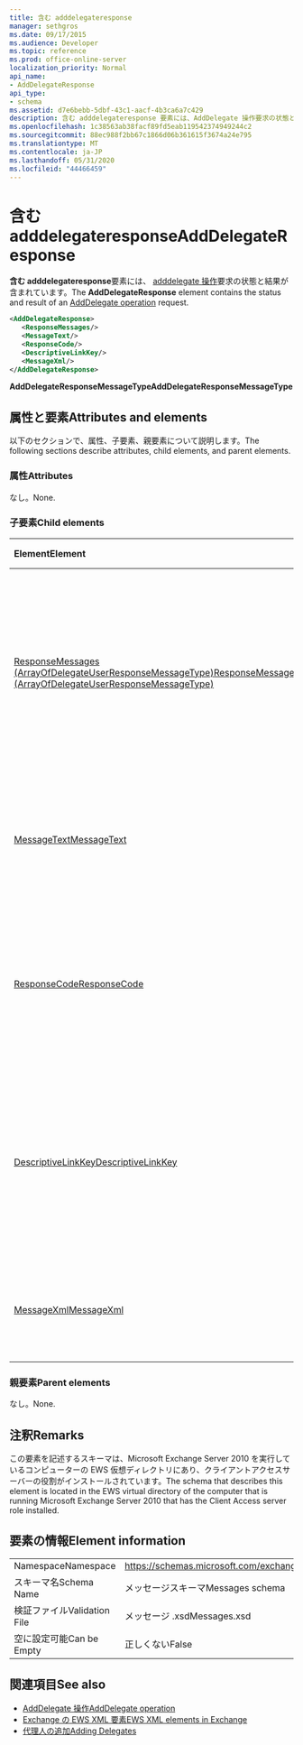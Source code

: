 ```yaml
---
title: 含む adddelegateresponse
manager: sethgros
ms.date: 09/17/2015
ms.audience: Developer
ms.topic: reference
ms.prod: office-online-server
localization_priority: Normal
api_name:
- AddDelegateResponse
api_type:
- schema
ms.assetid: d7e6bebb-5dbf-43c1-aacf-4b3ca6a7c429
description: 含む adddelegateresponse 要素には、AddDelegate 操作要求の状態と結果が含まれています。
ms.openlocfilehash: 1c38563ab38facf89fd5eab119542374949244c2
ms.sourcegitcommit: 88ec988f2bb67c1866d06b361615f3674a24e795
ms.translationtype: MT
ms.contentlocale: ja-JP
ms.lasthandoff: 05/31/2020
ms.locfileid: "44466459"
---
```

# <a name="adddelegateresponse"></a><span data-ttu-id="9b3ec-103">含む adddelegateresponse</span><span class="sxs-lookup"><span data-stu-id="9b3ec-103">AddDelegateResponse</span></span>

<span data-ttu-id="9b3ec-104">**含む adddelegateresponse**要素には、 [adddelegate 操作](adddelegate-operation.md)要求の状態と結果が含まれています。</span><span class="sxs-lookup"><span data-stu-id="9b3ec-104">The **AddDelegateResponse** element contains the status and result of an [AddDelegate operation](adddelegate-operation.md) request.</span></span> 
  
```xml
<AddDelegateResponse>
   <ResponseMessages/>
   <MessageText/>
   <ResponseCode/>
   <DescriptiveLinkKey/>
   <MessageXml/>
</AddDelegateResponse>
```

 <span data-ttu-id="9b3ec-105">**AddDelegateResponseMessageType**</span><span class="sxs-lookup"><span data-stu-id="9b3ec-105">**AddDelegateResponseMessageType**</span></span>
## <a name="attributes-and-elements"></a><span data-ttu-id="9b3ec-106">属性と要素</span><span class="sxs-lookup"><span data-stu-id="9b3ec-106">Attributes and elements</span></span>

<span data-ttu-id="9b3ec-107">以下のセクションで、属性、子要素、親要素について説明します。</span><span class="sxs-lookup"><span data-stu-id="9b3ec-107">The following sections describe attributes, child elements, and parent elements.</span></span>
  
### <a name="attributes"></a><span data-ttu-id="9b3ec-108">属性</span><span class="sxs-lookup"><span data-stu-id="9b3ec-108">Attributes</span></span>

<span data-ttu-id="9b3ec-109">なし。</span><span class="sxs-lookup"><span data-stu-id="9b3ec-109">None.</span></span>
  
### <a name="child-elements"></a><span data-ttu-id="9b3ec-110">子要素</span><span class="sxs-lookup"><span data-stu-id="9b3ec-110">Child elements</span></span>

|<span data-ttu-id="9b3ec-111">**Element**</span><span class="sxs-lookup"><span data-stu-id="9b3ec-111">**Element**</span></span>|<span data-ttu-id="9b3ec-112">**説明**</span><span class="sxs-lookup"><span data-stu-id="9b3ec-112">**Description**</span></span>|
|:-----|:-----|
|[<span data-ttu-id="9b3ec-113">ResponseMessages (ArrayOfDelegateUserResponseMessageType)</span><span class="sxs-lookup"><span data-stu-id="9b3ec-113">ResponseMessages (ArrayOfDelegateUserResponseMessageType)</span></span>](responsemessages-arrayofdelegateuserresponsemessagetype.md) <br/> |<span data-ttu-id="9b3ec-114">Exchange Web サービスの委任管理要求に対する応答メッセージが保存されています。</span><span class="sxs-lookup"><span data-stu-id="9b3ec-114">Contains the response messages for an Exchange Web Services delegate management request.</span></span>  <br/> |
|[<span data-ttu-id="9b3ec-115">MessageText</span><span class="sxs-lookup"><span data-stu-id="9b3ec-115">MessageText</span></span>](messagetext.md) <br/> |<span data-ttu-id="9b3ec-116">応答の状態を説明するテキストを提供します。</span><span class="sxs-lookup"><span data-stu-id="9b3ec-116">Provides a text description of the status of the response.</span></span>  <br/> |
|[<span data-ttu-id="9b3ec-117">ResponseCode</span><span class="sxs-lookup"><span data-stu-id="9b3ec-117">ResponseCode</span></span>](responsecode.md) <br/> |<span data-ttu-id="9b3ec-118">要求で発生した特定のエラーを識別するエラーコードを提供します。</span><span class="sxs-lookup"><span data-stu-id="9b3ec-118">Provides an error code that identifies the specific error that the request encountered.</span></span>  <br/> |
|[<span data-ttu-id="9b3ec-119">DescriptiveLinkKey</span><span class="sxs-lookup"><span data-stu-id="9b3ec-119">DescriptiveLinkKey</span></span>](descriptivelinkkey.md) <br/> |<span data-ttu-id="9b3ec-120">現在未使用で、今後の使用のために予約されています。</span><span class="sxs-lookup"><span data-stu-id="9b3ec-120">Currently unused and is reserved for future use.</span></span> <span data-ttu-id="9b3ec-121">このプロパティには0の値が含まれています。</span><span class="sxs-lookup"><span data-stu-id="9b3ec-121">It contains a value of 0.</span></span>  <br/> |
|[<span data-ttu-id="9b3ec-122">MessageXml</span><span class="sxs-lookup"><span data-stu-id="9b3ec-122">MessageXml</span></span>](messagexml.md) <br/> |<span data-ttu-id="9b3ec-123">エラー応答に関する追加情報を提供します。</span><span class="sxs-lookup"><span data-stu-id="9b3ec-123">Provides additional error response information.</span></span>  <br/> |
   
### <a name="parent-elements"></a><span data-ttu-id="9b3ec-124">親要素</span><span class="sxs-lookup"><span data-stu-id="9b3ec-124">Parent elements</span></span>

<span data-ttu-id="9b3ec-125">なし。</span><span class="sxs-lookup"><span data-stu-id="9b3ec-125">None.</span></span>
  
## <a name="remarks"></a><span data-ttu-id="9b3ec-126">注釈</span><span class="sxs-lookup"><span data-stu-id="9b3ec-126">Remarks</span></span>

<span data-ttu-id="9b3ec-127">この要素を記述するスキーマは、Microsoft Exchange Server 2010 を実行しているコンピューターの EWS 仮想ディレクトリにあり、クライアントアクセスサーバーの役割がインストールされています。</span><span class="sxs-lookup"><span data-stu-id="9b3ec-127">The schema that describes this element is located in the EWS virtual directory of the computer that is running Microsoft Exchange Server 2010 that has the Client Access server role installed.</span></span>
  
## <a name="element-information"></a><span data-ttu-id="9b3ec-128">要素の情報</span><span class="sxs-lookup"><span data-stu-id="9b3ec-128">Element information</span></span>

|||
|:-----|:-----|
|<span data-ttu-id="9b3ec-129">Namespace</span><span class="sxs-lookup"><span data-stu-id="9b3ec-129">Namespace</span></span>  <br/> |https://schemas.microsoft.com/exchange/services/2006/messages  <br/> |
|<span data-ttu-id="9b3ec-130">スキーマ名</span><span class="sxs-lookup"><span data-stu-id="9b3ec-130">Schema Name</span></span>  <br/> |<span data-ttu-id="9b3ec-131">メッセージスキーマ</span><span class="sxs-lookup"><span data-stu-id="9b3ec-131">Messages schema</span></span>  <br/> |
|<span data-ttu-id="9b3ec-132">検証ファイル</span><span class="sxs-lookup"><span data-stu-id="9b3ec-132">Validation File</span></span>  <br/> |<span data-ttu-id="9b3ec-133">メッセージ .xsd</span><span class="sxs-lookup"><span data-stu-id="9b3ec-133">Messages.xsd</span></span>  <br/> |
|<span data-ttu-id="9b3ec-134">空に設定可能</span><span class="sxs-lookup"><span data-stu-id="9b3ec-134">Can be Empty</span></span>  <br/> |<span data-ttu-id="9b3ec-135">正しくない</span><span class="sxs-lookup"><span data-stu-id="9b3ec-135">False</span></span>  <br/> |
   
## <a name="see-also"></a><span data-ttu-id="9b3ec-136">関連項目</span><span class="sxs-lookup"><span data-stu-id="9b3ec-136">See also</span></span>

- [<span data-ttu-id="9b3ec-137">AddDelegate 操作</span><span class="sxs-lookup"><span data-stu-id="9b3ec-137">AddDelegate operation</span></span>](adddelegate-operation.md)
- [<span data-ttu-id="9b3ec-138">Exchange の EWS XML 要素</span><span class="sxs-lookup"><span data-stu-id="9b3ec-138">EWS XML elements in Exchange</span></span>](ews-xml-elements-in-exchange.md)
- [<span data-ttu-id="9b3ec-139">代理人の追加</span><span class="sxs-lookup"><span data-stu-id="9b3ec-139">Adding Delegates</span></span>](https://msdn.microsoft.com/library/3a744150-66a3-4a13-9433-793603ba5038%28Office.15%29.aspx)

